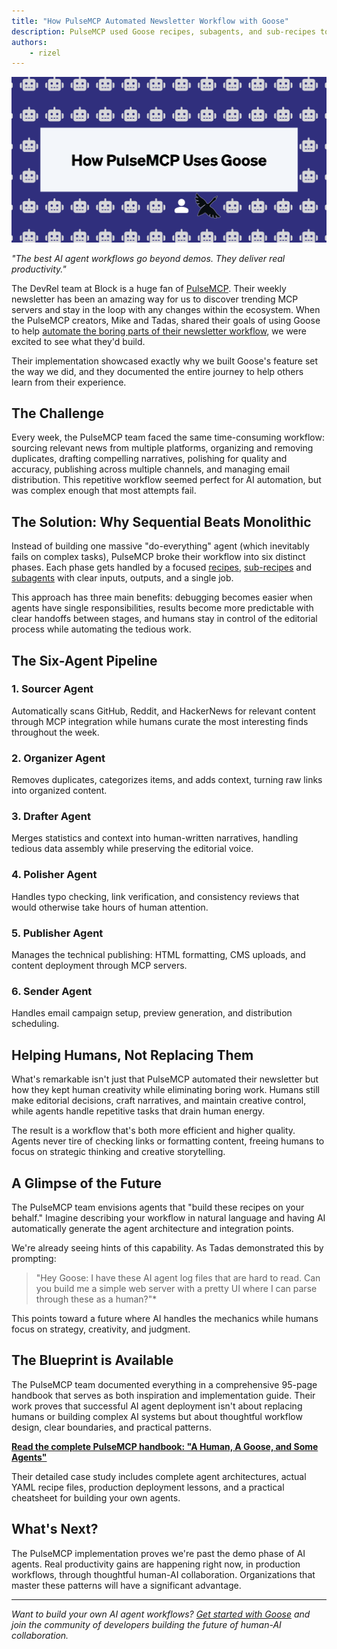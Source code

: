 ```yaml
---
title: "How PulseMCP Automated Newsletter Workflow with Goose"
description: PulseMCP used Goose recipes, subagents, and sub-recipes to automate the boring parts of their newsletter workflow
authors: 
    - rizel
---
```


![pulsemcp](pulsemcp.png)

*"The best AI agent workflows go beyond demos. They deliver real productivity."*

The DevRel team at Block is a huge fan of [PulseMCP](https://pulsemcp.com). Their weekly newsletter has been an amazing way for us to discover trending MCP servers and stay in the loop with any changes within the ecosystem. When the PulseMCP creators, Mike and Tadas, shared their goals of using Goose to help [automate the boring parts of their newsletter workflow](https://www.pulsemcp.com/building-agents-with-goose), we were excited to see what they'd build.

Their implementation showcased exactly why we built Goose's feature set the way we did, and they documented the entire journey to help others learn from their experience.

<!-- truncate -->

## The Challenge

Every week, the PulseMCP team faced the same time-consuming workflow: sourcing relevant news from multiple platforms, organizing and removing duplicates, drafting compelling narratives, polishing for quality and accuracy, publishing across multiple channels, and managing email distribution. This repetitive workflow seemed perfect for AI automation, but was complex enough that most attempts fail.

## The Solution: Why Sequential Beats Monolithic

Instead of building one massive "do-everything" agent (which inevitably fails on complex tasks), PulseMCP broke their workflow into six distinct phases. Each phase gets handled by a focused [recipes](/docs/guides/recipes/session-recipes), [sub-recipes](/docs/guides/recipes/sub-recipes) and [subagents](/docs/experimental/subagents) with clear inputs, outputs, and a single job.

This approach has three main benefits: debugging becomes easier when agents have single responsibilities, results become more predictable with clear handoffs between stages, and humans stay in control of the editorial process while automating the tedious work.

## The Six-Agent Pipeline

### **1. Sourcer Agent** 
Automatically scans GitHub, Reddit, and HackerNews for relevant content through MCP integration while humans curate the most interesting finds throughout the week.

### **2. Organizer Agent**
Removes duplicates, categorizes items, and adds context, turning raw links into organized content.

### **3. Drafter Agent** 
Merges statistics and context into human-written narratives, handling tedious data assembly while preserving the editorial voice.

### **4. Polisher Agent**
Handles typo checking, link verification, and consistency reviews that would otherwise take hours of human attention.

### **5. Publisher Agent**
Manages the technical publishing: HTML formatting, CMS uploads, and content deployment through MCP servers.

### **6. Sender Agent**
Handles email campaign setup, preview generation, and distribution scheduling.

## Helping Humans, Not Replacing Them

What's remarkable isn't just that PulseMCP automated their newsletter but how they kept human creativity while eliminating boring work. Humans still make editorial decisions, craft narratives, and maintain creative control, while agents handle repetitive tasks that drain human energy.

The result is a workflow that's both more efficient and higher quality. Agents never tire of checking links or formatting content, freeing humans to focus on strategic thinking and creative storytelling.

## A Glimpse of the Future

The PulseMCP team envisions agents that "build these recipes on your behalf." Imagine describing your workflow in natural language and having AI automatically generate the agent architecture and integration points.

We're already seeing hints of this capability. As Tadas demonstrated this by prompting: 

> "Hey Goose: I have these AI agent log files that are hard to read. Can you build me a simple web server with a pretty UI where I can parse through these as a human?"*

This points toward a future where AI handles the mechanics while humans focus on strategy, creativity, and judgment.

## The Blueprint is Available

The PulseMCP team documented everything in a comprehensive 95-page handbook that serves as both inspiration and implementation guide. Their work proves that successful AI agent deployment isn't about replacing humans or building complex AI systems but about thoughtful workflow design, clear boundaries, and practical patterns.

**[Read the complete PulseMCP handbook: "A Human, A Goose, and Some Agents"](https://www.pulsemcp.com/building-agents-with-goose)**

Their detailed case study includes complete agent architectures, actual YAML recipe files, production deployment lessons, and a practical cheatsheet for building your own agents.

## What's Next?

The PulseMCP implementation proves we're past the demo phase of AI agents. Real productivity gains are happening right now, in production workflows, through thoughtful human-AI collaboration. Organizations that master these patterns will have a significant advantage.

---

*Want to build your own AI agent workflows? [Get started with Goose](https://block.github.io/goose/) and join the community of developers building the future of human-AI collaboration.*

<head>
  <meta property="og:title" content="How PulseMCP Automated Newsletter Workflow with Goose" />
  <meta property="og:type" content="article" />
  <meta property="og:url" content="https://block.github.io/goose/blog/2025/08/13/pulse-mcp-automates-recipe" />
  <meta property="og:description" content="uPlseMCP used Goose recipes, subagents, and sub-recipes to automate the boring parts of their newsletter workflow" />
  <meta property="og:image" content="https://block.github.io/goose/assets/images/pulsemcp-65abe93bd65402c122b395ae6bdadf95.png" />
  <meta name="twitter:card" content="summary_large_image" />
  <meta property="twitter:domain" content="block.github.io/goose" />
  <meta name="twitter:title" content="How PulseMCP Automated Newsletter Workflow with Goose" />
  <meta name="twitter:description" content="PulseMCP used Goose recipes, subagents, and sub-recipes to automate the boring parts of their newsletter workflow" />
  <meta name="twitter:image" content="https://block.github.io/goose/assets/images/pulsemcp-65abe93bd65402c122b395ae6bdadf95.png" />
</head>